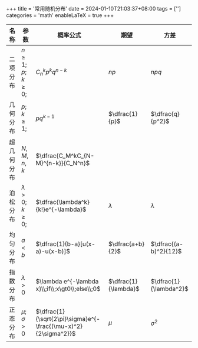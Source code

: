 +++
title = '常用随机分布'
date = 2024-01-10T21:03:37+08:00
tags = ['']
categories = 'math'
enableLaTeX = true
+++

|名称|参数|概率公式|期望|方差|
|--|--|--|--|--|
|二项分布|$n\ge1;p;k\ge0;$|$C_n^kp^kq^{n-k}$|$np$|$npq$|
|几何分布|$p;k\ge1;$|$pq^{k-1}$|$\dfrac{1}{p}$|$\dfrac{q}{p^2}$|
|超几何分布|$N,M,n,k$|$\dfrac{C_M^kC_{N-M}^{n-k}}{C_N^n}$|||
|泊松分布|$\lambda\gt0;k\ge0;$|$\dfrac{\lambda^k}{k!}e^{-\lambda}$|$\lambda$|$\lambda$|
|均匀分布|$a\lt b$|$\dfrac{1}{b-a}[u(x-a)-u(x-b)]$|$\dfrac{a+b}{2}$|$\dfrac{(a-b)^2}{12}$|
|指数分布|$\lambda\gt0$|$\lambda e^{-\lambda x}\\;if\\;x\gt0\\;else\\;0$|$\dfrac{1}{\lambda}$|$\dfrac{1}{\lambda^2}$|
|正态分布|$\mu;\sigma\gt0$|$\dfrac{1}{\sqrt{2\pi}\sigma}e^{-\frac{(\mu-x)^2}{2\sigma^2}}$|$\mu$|$\sigma^2$|
